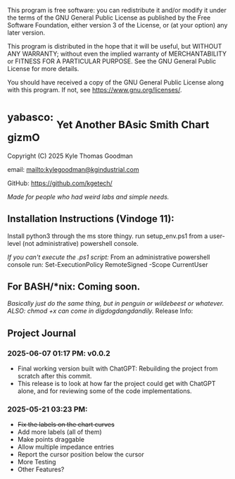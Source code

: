 This program is free software: you can redistribute it and/or modify
it under the terms of the GNU General Public License as published by
the Free Software Foundation, either version 3 of the License, or
(at your option) any later version.

This program is distributed in the hope that it will be useful,
but WITHOUT ANY WARRANTY; without even the implied warranty of
MERCHANTABILITY or FITNESS FOR A PARTICULAR PURPOSE.  See the
GNU General Public License for more details.

You should have received a copy of the GNU General Public License
along with this program.  If not, see <https://www.gnu.org/licenses/>.

# <sup>yabasco:</sup> <sub>Yet Another BAsic Smith Chart gizmO</sub>

Copyright (C) 2025  Kyle Thomas Goodman

email: <mailto:kylegoodman@kgindustrial.com>

GitHub: <https://github.com/kgetech/>

*Made for people who had weird labs and simple needs.* 

## Installation Instructions (Vindoge 11):
Install python3 through the ms store thingy.
run setup_env.ps1 from a user-level (not administrative) powershell console.

*If you can't execute the .ps1 script:*
From an administrative powershell console run:
    Set-ExecutionPolicy RemoteSigned -Scope CurrentUser

## For BASH/\*nix: Coming soon. 
*Basically just do the same thing, but in penguin or wildebeest or whatever.*   
*ALSO: chmod +x can come in digdogdangdandily.*
Release Info:


## Project Journal

### 2025-06-07 01:17 PM: v0.0.2
- Final working version built with ChatGPT: Rebuilding the project from scratch after this commit. 
- This release is to look at how far the project could get with ChatGPT alone, and for reviewing some of the code implementations. 

### 2025-05-21 03:23 PM: 
- ~~Fix the labels on the chart curves~~
- Add more labels (all of them)
- Make points draggable
- Allow multiple impedance entries
- Report the cursor position below the cursor
- More Testing
- Other Features? 